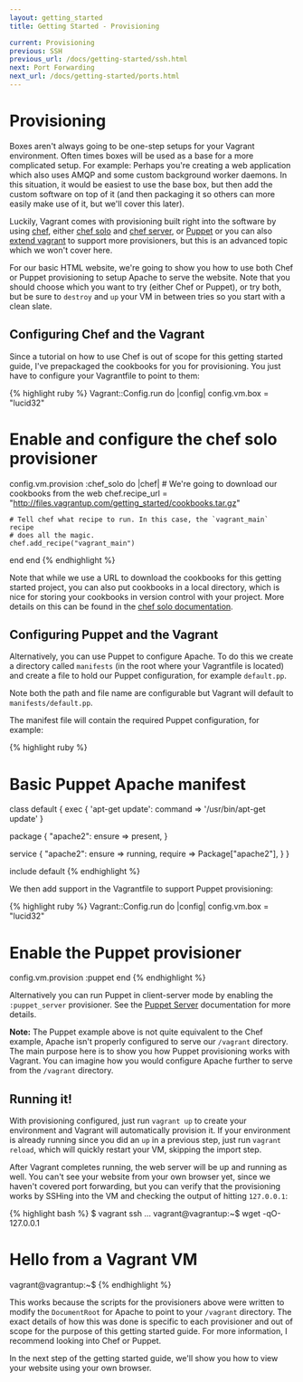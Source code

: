 ```yaml
---
layout: getting_started
title: Getting Started - Provisioning

current: Provisioning
previous: SSH
previous_url: /docs/getting-started/ssh.html
next: Port Forwarding
next_url: /docs/getting-started/ports.html
---
```

# Provisioning

Boxes aren't always going to be one-step setups for your Vagrant environment.
Often times boxes will be used as a base for a more complicated setup. For
example: Perhaps you're creating a web application which also uses AMQP and
some custom background worker daemons. In this situation, it would be easiest
to use the base box, but then add the custom software on top of it (and then
packaging it so others can more easily make use of it, but we'll cover this
later).

Luckily, Vagrant comes with provisioning built right into the software by
using [chef](http://www.opscode.com/chef), either [chef solo](http://wiki.opscode.com/display/chef/Chef+Solo)
and [chef server](http://wiki.opscode.com/display/chef/Chef+Server), or [Puppet](http://www.puppetlabs.com/puppet) or
you can also [extend vagrant](/docs/provisioners/others.html) to support more provisioners, but this is an advanced topic
which we won't cover here.

For our basic HTML website, we're going to show you how to use both Chef or Puppet provisioning to setup Apache
to serve the website. Note that you should choose which you want to try (either Chef or Puppet),
or try both, but be sure to `destroy` and `up` your VM in between tries
so you start with a clean slate.

## Configuring Chef and the Vagrant

Since a tutorial on how to use Chef is out of scope for this getting started
guide, I've prepackaged the cookbooks for you for provisioning. You just have
to configure your Vagrantfile to point to them:

{% highlight ruby %}
Vagrant::Config.run do |config|
  config.vm.box = "lucid32"

  # Enable and configure the chef solo provisioner
  config.vm.provision :chef_solo do |chef|
    # We're going to download our cookbooks from the web
    chef.recipe_url = "http://files.vagrantup.com/getting_started/cookbooks.tar.gz"

    # Tell chef what recipe to run. In this case, the `vagrant_main` recipe
    # does all the magic.
    chef.add_recipe("vagrant_main")
  end
end
{% endhighlight %}

Note that while we use a URL to download the cookbooks for this getting
started project, you can also put cookbooks in a local directory, which is
nice for storing your cookbooks in version control with your project. More
details on this can be found in the [chef solo documentation](/docs/provisioners/chef_solo.html).

## Configuring Puppet and the Vagrant

Alternatively, you can use Puppet to configure Apache.  To do this we create
a directory called `manifests` (in the root where your Vagrantfile is located)
and create a file to hold our Puppet configuration, for example `default.pp`.

Note both the path and file name are configurable but Vagrant will default
to `manifests/default.pp`.

The manifest file will contain the required Puppet configuration, for example:

{% highlight ruby %}
# Basic Puppet Apache manifest

class default {
  exec { 'apt-get update':
    command => '/usr/bin/apt-get update'
  }

  package { "apache2":
    ensure => present,
  }

  service { "apache2":
    ensure => running,
    require => Package["apache2"],
  }
}

include default
{% endhighlight %}

We then add support in the Vagrantfile to support Puppet provisioning:

{% highlight ruby %}
Vagrant::Config.run do |config|
  config.vm.box = "lucid32"

  # Enable the Puppet provisioner
  config.vm.provision :puppet
end
{% endhighlight %}

Alternatively you can run Puppet in client-server mode by enabling the `:puppet_server` provisioner.  See the [Puppet Server](/docs/provisioners/puppet_server.html) documentation for more details.

**Note:** The Puppet example above is not quite equivalent to the Chef example,
Apache isn't properly configured to serve our `/vagrant` directory. The main
purpose here is to show you how Puppet provisioning works with Vagrant. You
can imagine how you would configure Apache further to serve from the `/vagrant`
directory.

## Running it!

With provisioning configured, just run `vagrant up` to create your environment
and Vagrant will automatically provision it. If your environment is already
running since you did an `up` in a previous step, just run `vagrant reload`,
which will quickly restart your VM, skipping the import step.

After Vagrant completes running, the web server will be up and running as well.
You can't see your website from your own browser yet, since we haven't covered
port forwarding, but you can verify that the provisioning works by SSHing into
the VM and checking the output of hitting `127.0.0.1`:

{% highlight bash %}
$ vagrant ssh
...
vagrant@vagrantup:~$ wget -qO- 127.0.0.1
<h1>Hello from a Vagrant VM</h1>
vagrant@vagrantup:~$
{% endhighlight %}

This works because the scripts for the provisioners above were written to
modify the `DocumentRoot` for Apache to point to your `/vagrant` directory.
The exact details of how this was done is specific to each provisioner and
out of scope for the purpose of this getting started guide. For more
information, I recommend looking into Chef or Puppet.

In the next step of the getting started guide, we'll show you how to view
your website using your own browser.

